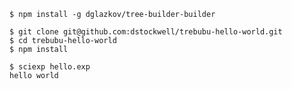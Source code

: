     $ npm install -g dglazkov/tree-builder-builder

    $ git clone git@github.com:dstockwell/trebubu-hello-world.git
    $ cd trebubu-hello-world
    $ npm install

    $ sciexp hello.exp
    hello world
